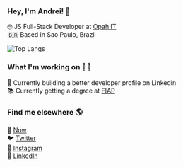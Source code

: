 ### Hey, I'm Andrei! 👋

🤓 JS Full-Stack Developer at [Opah IT](https://opah.com.br/) <br>
🇧🇷 Based in Sao Paulo, Brazil <br>

![Top Langs](https://github-readme-stats.vercel.app/api/top-langs/?username=vedovato&layout=compact)

### What I'm working on 👨‍💻

🌱 Currently building a better developer profile on Linkedin <br>
📚 Currently getting a degree at [FIAP](https://www.fiap.com.br/online/graduacao/tecnologo/analise-e-desenvolvimento-de-sistemas/)

### Find me elsewhere 🌎

🚀 [Now](https://magic-beginner-466.notion.site/Andrei-Vedovato-6acbdc15252c413b92eca5b3a6a0f954) <br>
🐦 [Twitter](https://twitter.com/andreivedovato) <br>
📸 [Instagram](https://instagram.com/andreivedovato) <br>
💼 [LinkedIn](https://www.linkedin.com/in/andreivedovato) <br>
